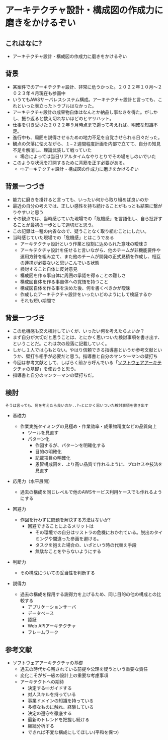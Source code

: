 # アーキテクチャ設計・構成図の作成力に磨きをかけるぞい

## これはなに?

- アーキテクチャ設計・構成図の作成力に磨きをかけるぞい

## 背景

- 某案件でのアーキテクチャ設計、非常に危うかった。２０２２年１０月〜２０２３年４月現在も参画中
- いうてもAWSサーバレスシステム構成。アーキテクチャ設計と言っても、これといった表立ったトラブルはなかった。
- アーキテクチャ設計の成果物自体はなんとか納品し事なきを得た。がしかし、振り返ると数え切れないほどのヒヤリハット。
- 仕事を引き受けた２０２２年９月時点まで遡って考えれば、明確な知識不足。
- 進行中も、周囲を説得させるための地力不足を自覚させられる日々だった。
- 観点の欠落に怯えながら、１−２週間程度計画を内部で立てて、自分の知見不足を解消し、理論武装して戦っていた
  - 場合によっては当日リアルタイムなやりとりでその場をしのいでいた
- このような状況を打開するために背筋を正す必要がある。
  - ⇨アーキテクチャ設計・構成図の作成力に磨きをかけるぞい

## 背景ーつづき

- 能力に磨きを掛けると言っても、いったい何から取り組めば良いのか
- 最近の自分の考えでは、正しい感性を持ち続けることがもっとも結果に繋がりやすいと思う
- その観点では、当時感じていた現場での「危機感」を言語化し、自ら批評することが最初の一歩として適切だと思う。
- この記録は一種の内省なので、疑うことなく取り組むことにしたい。
- 当時感じていた現場での「危機感」とはこうである
  - アーキテクチャ設計という作業と役割に込められた意味の曖昧さ
  - アーキテクチャ設計を任せると言いながら、他のチームが非機能要件や運用方針を組み立て、また他のチームが開発の正式見積を作成し、相互の連携が必要ないと思いこんでいる状態
  - 検討すること自体に反対意見
  - 構成図を作る事自体に周囲の承認を得ることの難しさ
  - 構成図自体を作る事自体への覚悟を持つこと
  - 構成図自体を作る事を決めた後、何を書くべきかが曖昧
  - 作成したアーキテクチャ設計をいったいどのようにして検証するか
  - それも短い期間で

## 背景ーつづき

- この危機感も交え検討していくが、いったい何を考えたらよいか？
- まず自分が大切だと思うことは、とにかく思いついた検討事項を書き出す、ということだ。これは次の段落に記載していく。
- しかし１人では心もとない。やはり信頼できる指導書というか参考文献というか、壁打ち相手が必要だと思う。指導書と自分のマンツーマンの壁打ち
- 今回は参考文献として、しばらく前から呼んでいる「[ソフトウェアアーキテクチャの基礎](https://www.amazon.co.jp/%E3%82%BD%E3%83%95%E3%83%88%E3%82%A6%E3%82%A7%E3%82%A2%E3%82%A2%E3%83%BC%E3%82%AD%E3%83%86%E3%82%AF%E3%83%81%E3%83%A3%E3%81%AE%E5%9F%BA%E7%A4%8E-%E2%80%95%E3%82%A8%E3%83%B3%E3%82%B8%E3%83%8B%E3%82%A2%E3%83%AA%E3%83%B3%E3%82%B0%E3%81%AB%E5%9F%BA%E3%81%A5%E3%81%8F%E4%BD%93%E7%B3%BB%E7%9A%84%E3%82%A2%E3%83%97%E3%83%AD%E3%83%BC%E3%83%81-Mark-Richards/dp/4873119820/ref=sr_1_1?adgrpid=130100459718&hvadid=651258080600&hvdev=c&hvlocphy=1009308&hvnetw=g&hvqmt=e&hvrand=6194360191568986432&hvtargid=kwd-1645961297979&hydadcr=10018_13606920&jp-ad-ap=0&keywords=%E3%82%BD%E3%83%95%E3%83%88%E3%82%A6%E3%82%A7%E3%82%A2%E3%82%A2%E3%83%BC%E3%82%AD%E3%83%86%E3%82%AF%E3%83%81%E3%83%A3%E3%81%AE%E5%9F%BA%E7%A4%8E&qid=1681547947&sr=8-1)」を使おうと思う。
- 指導書と自分のマンツーマンの壁打ちだ。

## 検討

`そうは言っても、何を考えたら良いのか..?⇨とにかく思いついた検討事項を書き出す`

- 基礎力
  - 作業実施タイミングの見極め・作業効率・成果物精度などの品質向上
    - ツールを見直す
    - パターン化
      - 作図するが、パターンを明確化する
      - 目的の明確化
      - 記載項目の明確化
      - 恩智構成図を、より高い品質で作れるように、プロセスや技法を見直す

- 応用力（水平展開）
  - 過去の構成を同じレベルで他のAWSサービス利用ケースでも作れるようにする

- 回避力
  - 作図を行わずに問題を解決する方法はないか?
    - 回避できることによるメリットは
      - その環境での自分はリストラの危機におかれている。脱出のタイミングや間違った参画を避ける。
      - タスクを抱えた場合の、いざという時の代替え手段
      - 無駄なことをやらないようにする

- 判断力
  - その構成についての妥当性を判断する

- 説得力
  - 過去の構成を採用する説得力を上げるため、同じ目的の他の構成との比較する
    - アプリケーションサーバ
    - データベース
    - 認証
    - Web APIアーキテクチャ
    - フレームワーク

## 参考文献

- ソフトウェアアーキテクチャの基礎
  - 過去の時代から残されている前提や公理を疑うという重要な責任
  - 変化こそがぢ一級の設計上の重要な考慮事項
  - アーキテクトへの期待
    - 決定する⇨ガイドする
    - 対人スキルを持っている
    - 事業ドメインの知識を持っている
    - 多様なものに触れ、経験している
    - 決定の遵守を徹底する
    - 最新のトレンドを把握し続ける
    - 継続分析する
    - できれば不変な構成にしてほしい(平和を保つ)
